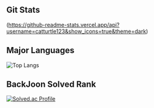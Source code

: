 ## Git Stats
(https://github-readme-stats.vercel.app/api?username=catturtle123&show_icons=true&theme=dark)

## Major Languages
![Top Langs](https://github-readme-stats.vercel.app/api/top-langs/?username=catturtle123&layout=Demo&theme=dark) 

## BackJoon Solved Rank
[![Solved.ac Profile](http://mazassumnida.wtf/api/generate_badge?boj=musoyou10)](https://solved.ac/musoyou10)


